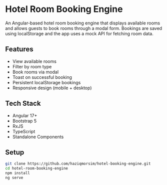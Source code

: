 # Hotel Room Booking Engine

An Angular-based hotel room booking engine that displays available rooms and allows guests to book rooms through a modal form. Bookings are saved using localStorage and the app uses a mock API for fetching room data.

## Features
- View available rooms
- Filter by room type
- Book rooms via modal
- Toast on successful booking
- Persistent localStorage bookings
- Responsive design (mobile + desktop)

## Tech Stack
- Angular 17+
- Bootstrap 5
- RxJS
- TypeScript
- Standalone Components

## Setup
```bash
git clone https://github.com/haziqmorsim/hotel-booking-engine.git
cd hotel-room-booking-engine
npm install
ng serve

